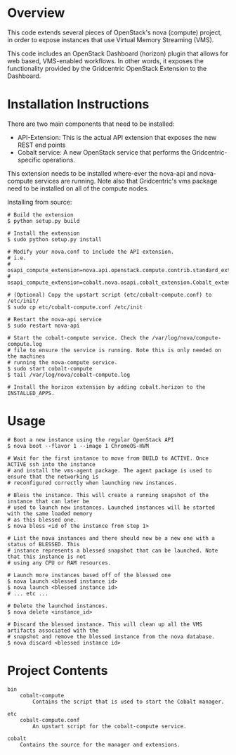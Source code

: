 Overview
========

This code extends several pieces of OpenStack's nova (compute) project, in
order to expose instances that use Virtual Memory Streaming (VMS).

This code includes an OpenStack Dashboard (horizon) plugin that allows for web
based, VMS-enabled workflows. In other words, it exposes the functionality
provided by the Gridcentric OpenStack Extension to the Dashboard.

Installation Instructions
=========================
There are two main components that need to be installed:

* API-Extension: This is the actual API extension that exposes the new REST end points
* Cobalt service: A new OpenStack service that performs the Gridcentric-specific operations.

This extension needs to be installed where-ever the nova-api and nova-compute services are running.
Note also that Gridcentric's vms package need to be installed on all of the compute nodes.

Installing from source:

    # Build the extension
    $ python setup.py build
    
    # Install the extension
    $ sudo python setup.py install
    
    # Modify your nova.conf to include the API extension.
    # i.e.
    # osapi_compute_extension=nova.api.openstack.compute.contrib.standard_extensions
    # osapi_compute_extension=cobalt.nova.osapi.cobalt_extension.Cobalt_extension

    # (Optional) Copy the upstart script (etc/cobalt-compute.conf) to /etc/init/
    $ sudo cp etc/cobalt-compute.conf /etc/init
    
    # Restart the nova-api service
    $ sudo restart nova-api
    
    # Start the cobalt-compute service. Check the /var/log/nova/compute-compute.log
    # file to ensure the service is running. Note this is only needed on the machines
    # running the nova-compute service.
    $ sudo start cobalt-compute
    $ tail /var/log/nova/cobalt-compute.log

    # Install the horizon extension by adding cobalt.horizon to the INSTALLED_APPS.

Usage
=====

    # Boot a new instance using the regular OpenStack API
    $ nova boot --flavor 1 --image 1 ChromeOS-HVM
    
    # Wait for the first instance to move from BUILD to ACTIVE. Once ACTIVE ssh into the instance
    # and install the vms-agent package. The agent package is used to ensure that the networking is
    # reconfigured correctly when launching new instances.
    
    # Bless the instance. This will create a running snapshot of the instance that can later be
    # used to launch new instances. Launched instances will be started with the same loaded memory
    # as this blessed one.
    $ nova bless <id of the instance from step 1>
    
    # List the nova instances and there should now be a new one with a status of BLESSED. This
    # instance represents a blessed snapshot that can be launched. Note that this instance is not
    # using any CPU or RAM resources.
    
    # Launch more instances based off of the blessed one
    $ nova launch <blessed instance id>
    $ nova launch <blessed instance id>
    # ... etc ...
    
    # Delete the launched instances.
    $ nova delete <instance_id>
    
    # Discard the blessed instance. This will clean up all the VMS artifacts associated with the
    # snapshot and remove the blessed instance from the nova database.
    $ nova discard <blessed instance id>

Project Contents
================

    bin
        cobalt-compute
            Contains the script that is used to start the Cobalt manager.

    etc
        cobalt-compute.conf
            An upstart script for the cobalt-compute service.

    cobalt
        Contains the source for the manager and extensions.
